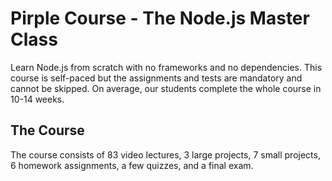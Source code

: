 # Pirple Course - The Node.js Master Class

Learn Node.js from scratch with no frameworks and no dependencies. This course is self-paced but the assignments and tests are mandatory and cannot be skipped. On average, our students complete the whole course in 10-14 weeks.

## The Course

The course consists of 83 video lectures, 3 large projects, 7 small projects, 6 homework assignments, a few quizzes, and a final exam.